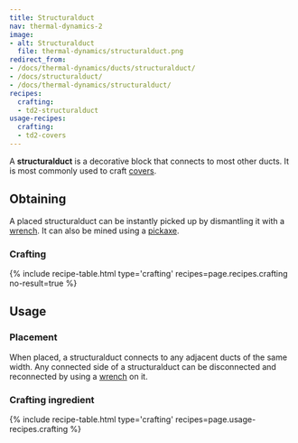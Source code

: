 ```yaml
---
title: Structuralduct
nav: thermal-dynamics-2
image:
- alt: Structuralduct
  file: thermal-dynamics/structuralduct.png
redirect_from:
- /docs/thermal-dynamics/ducts/structuralduct/
- /docs/structuralduct/
- /docs/thermal-dynamics/structuralduct/
recipes:
  crafting:
  - td2-structuralduct
usage-recipes:
  crafting:
  - td2-covers
---
```


A **structuralduct** is a decorative block that connects to most other ducts. It
is most commonly used to craft [covers](/docs/thermal-dynamics-2/covers/).


Obtaining
---------

A placed structuralduct can be instantly picked up by dismantling it with a
[wrench](/docs/wrenches/). It can also be mined using a
[pickaxe](https://minecraft.gamepedia.com/Pickaxe).

### Crafting
{% include recipe-table.html type='crafting' recipes=page.recipes.crafting no-result=true %}


Usage
-----

### Placement
When placed, a structuralduct connects to any adjacent ducts of the same width.
Any connected side of a structuralduct can be disconnected and reconnected by
using a [wrench](/docs/wrenches/) on it.

### Crafting ingredient
{% include recipe-table.html type='crafting' recipes=page.usage-recipes.crafting %}

